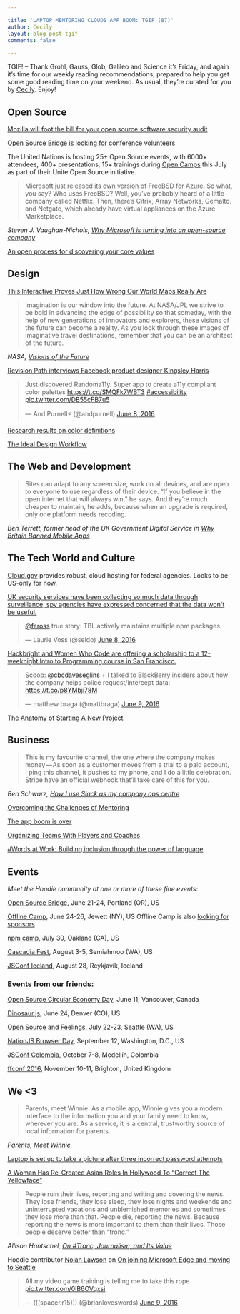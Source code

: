 ```yaml
---

title: 'LAPTOP MENTORING CLOUDS APP BOOM: TGIF (87)'
author: Cecily
layout: blog-post-tgif
comments: false

---
```



TGIF! – Thank Grohl, Gauss, Glob, Galileo and Science it’s Friday, and again it’s time for our weekly reading recommendations, prepared to help you get some good reading time on your weekend. As usual, they’re curated for you by [Cecily](https://twitter.com/skeskali). Enjoy!



## Open Source

[Mozilla will foot the bill for your open source software security audit](http://www.zdnet.com/article/mozilla-will-foot-the-bill-for-your-open-source-software-security-audit/)

[Open Source Bridge is looking for conference volunteers](http://volunteer.opensourcebridge.org/)

The United Nations is hosting 25+ Open Source events, with 6000+ attendees, 400+ presentations, 15+ trainings during [Open Camps](http://opencamps.org/) this July as part of their Unite Open Source initiative.

> Microsoft just released its own version of FreeBSD for Azure. So what, you say? Who uses FreeBSD? Well, you’ve probably heard of a little company called Netflix. Then, there’s Citrix, Array Networks, Gemalto. and Netgate, which already have virtual appliances on the Azure Marketplace.

<cite> Steven J. Vaughan-Nichols, [Why Microsoft is turning into an open-source company](http://www.zdnet.com/article/why-microsoft-is-turning-into-an-open-source-company/)</cite>

[An open process for discovering your core values](https://opensource.com/open-organization/16/6/opening-discover-education-centers-core-values)

## Design

[This Interactive Proves Just How Wrong Our World Maps Really Are](http://www.fastcodesign.com/3060594/infographic-of-the-day/this-interactive-proves-just-how-insane-world-maps-really-are)

> Imagination is our window into the future. At NASA/JPL we strive to be bold in advancing the edge of possibility so that someday, with the help of new generations of innovators and explorers, these visions of the future can become a reality. As you look through these images of imaginative travel destinations, remember that you can be an architect of the future.

<cite>NASA, [Visions of the Future](http://www.jpl.nasa.gov/visions-of-the-future/)</cite>

[Revision Path interviews Facebook product designer Kingsley Harris](https://soundcloud.com/revisionpath/episode-143-kingsley-harris)

<blockquote class="twitter-tweet" data-lang="en"><p lang="en" dir="ltr">Just discovered Randoma11y. Super app to create a11y compliant color palettes <a href="https://t.co/SMQFk7WBT3">https://t.co/SMQFk7WBT3</a> <a href="https://twitter.com/hashtag/accessibility?src=hash">#accessibility</a> <a href="https://t.co/DB55cFB7u5">pic.twitter.com/DB55cFB7u5</a></p>&mdash; And Purnell⚡️ (@andpurnell) <a href="https://twitter.com/andpurnell/status/740529003770089476">June 8, 2016</a></blockquote>

[Research results on color definitions](https://medium.com/sketch-app-sources/research-results-on-color-definitions-f79a4aafaa0#.z23xl94pk)

[The Ideal Design Workflow](https://blog.prototypr.io/the-ideal-design-workflow-2c200b8e337d#.q19pzw111)

## The Web and Development

> Sites can adapt to any screen size, work on all devices, and are open to everyone to use regardless of their device. “If you believe in the open internet that will always win,” he says. And they’re much cheaper to maintain, he adds, because when an upgrade is required, only one platform needs recoding.

<cite>Ben Terrett, former head of the UK Government Digital Service in [Why Britain Banned Mobile Apps](https://govinsider.asia/smart-gov/why-britain-banned-mobile-apps/)</cite>

## The Tech World and Culture
[Cloud.gov](https://cloud.gov/) provides robust, cloud hosting for federal agencies. Looks to be US-only for now.

[UK security services have been collecting so much data through surveillance, spy agencies have expressed concerned that the data won't be useful.](http://www.bbc.com/news/technology-36469351)

<blockquote class="twitter-tweet" data-lang="en"><p lang="en" dir="ltr"><a href="https://twitter.com/feross">@feross</a> true story: TBL actively maintains multiple npm packages.</p>&mdash; Laurie Voss (@seldo) <a href="https://twitter.com/seldo/status/740595246279491584">June 8, 2016</a></blockquote>

[Hackbright and Women Who Code are offering a scholarship to a 12-weeknight Intro to Programming course in San Francisco.](https://docs.google.com/forms/d/1qOtQ0sohVcckkt_QHrZ0W0LFv1UiN54phjupnbcL_88/viewform)

<blockquote class="twitter-tweet" data-lang="en"><p lang="en" dir="ltr">Scoop: <a href="https://twitter.com/cbcdaveseglins">@cbcdaveseglins</a> + I talked to BlackBerry insiders about how the company helps police request/intercept data: <a href="https://t.co/p8YMbji78M">https://t.co/p8YMbji78M</a></p>&mdash; matthew braga (@mattbraga) <a href="https://twitter.com/mattbraga/status/740867715741581313">June 9, 2016</a></blockquote>

[The Anatomy of Starting A New Project](https://medium.com/swlh/the-anatomy-of-starting-a-new-project-6b9180e947c5#.4jztlgppf)

## Business

> This is my favourite channel, the one where the company makes money — As soon as a customer moves from a trial to a paid account, I ping this channel, it pushes to my phone, and I do a little celebration. Stripe have an official webhook that’ll take care of this for you.

<cite> Ben Schwarz, [How I use Slack as my company ops centre](https://building.calibreapp.com/how-i-use-slack-as-company-ops-centre-fda441a6e71d#.td4dsgues)</cite>

[Overcoming the Challenges of Mentoring](https://prezi.com/yg36mrh2tf0k/overcoming-the-challenges-of-mentoring/)

[The app boom is over](http://www.recode.net/2016/6/8/11883518/app-boom-over-snapchat-uber)

[Organizing Teams With Players and Coaches](https://www.helpscout.net/blog/effective-teams/)

[#Words at Work: Building inclusion through the power of language](https://www.dca.org.au/files/file/WordsAtWork/DCA%20WordsAtWork%20OVERALL%20Guide.pdf)

## Events

_Meet the Hoodie community at one or more of these fine events:_

[Open Source Bridge](http://opensourcebridge.org/), June 21-24, Portland (OR), US

[Offline Camp](http://offlinefirst.org/camp/), June 24-26, Jewett (NY), US
Offline Camp is also [looking for sponsors](http://offlinefirst.org/camp/)

[npm camp](http://npm.camp/), July 30, Oakland (CA), US

[Cascadia Fest](http://2016.cascadiafest.org/), August 3-5, Semiahmoo (WA), US

[JSConf Iceland](https://2016.jsconf.is/), August 28, Reykjavik, Iceland

### Events from our friends:

[Open Source Circular Economy Day](https://oscedays.org/vancouver-2016/), June 11, Vancouver, Canada

[Dinosaur.js](http://dinosaurjs.org/), June 24, Denver (CO), US

[Open Source and Feelings](http://www.osfeels.com/), July 22-23, Seattle (WA), US

[NationJS Browser Day](http://lanyrd.com/2016/nationjs-browser-day/), September 12, Washington, D.C., US

[JSConf Colombia](http://jsconf.co/), October 7-8, Medellín, Colombia

[ffconf 2016](https://2016.ffconf.org/), November 10-11, Brighton, United Kingdom


## We <3


>Parents, meet Winnie. As a mobile app, Winnie gives you a modern interface to the information you and your family need to know, wherever you are. As a service, it is a central, trustworthy source of local information for parents.

<cite>[Parents, Meet Winnie](https://medium.com/winnie-labs/meet-winnie-16d689d9bd4f#.pm77cvewc)</cite>

[Laptop is set up to take a picture after three incorrect password attempts](http://imgur.com/gallery/aal9N)

[A Woman Has Re-Created Asian Roles In Hollywood To “Correct The Yellowface”](https://www.buzzfeed.com/tanyachen/mom-correcting-yellowface)

> People ruin their lives, reporting and writing and covering the news. They lose friends, they lose sleep, they lose nights and weekends and uninterrupted vacations and unblemished memories and sometimes they lose more than that. People die, reporting the news. Because reporting the news is more important to them than their lives. Those people deserve better than “tronc.”

<cite>  Allison Hantschel, [On #Tronc, Journalism, and Its Value](https://first-draft.com/2016/06/02/on-tronc-journalism-and-its-value/)</cite>

Hoodie contributor [Nolan Lawson](https://twitter.com/nolanlawson) on [On joining Microsoft Edge and moving to Seattle](https://nolanlawson.com/2016/06/09/on-joining-microsoft-edge-and-moving-to-seattle/)

<blockquote class="twitter-tweet" data-lang="en"><p lang="en" dir="ltr">All my video game training is telling me to take this rope <a href="https://t.co/0lB6OVqxsi">pic.twitter.com/0lB6OVqxsi</a></p>&mdash; (((spacer.r15))) (@brianloveswords) <a href="https://twitter.com/brianloveswords/status/740885636253646848">June 9, 2016</a></blockquote>
